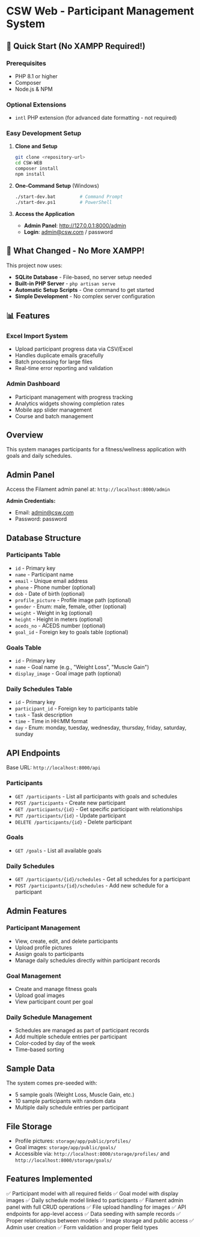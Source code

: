 # CSW Web - Participant Management System

## 🚀 Quick Start (No XAMPP Required!)

### Prerequisites
- PHP 8.1 or higher
- Composer
- Node.js & NPM

### Optional Extensions
- `intl` PHP extension (for advanced date formatting - not required)

### Easy Development Setup

1. **Clone and Setup**
   ```bash
   git clone <repository-url>
   cd CSW-WEB
   composer install
   npm install
   ```

2. **One-Command Setup** (Windows)
   ```bash
   ./start-dev.bat         # Command Prompt
   ./start-dev.ps1         # PowerShell
   ```

3. **Access the Application**
   - **Admin Panel**: http://127.0.0.1:8000/admin
   - **Login**: admin@csw.com / password

## 🌟 What Changed - No More XAMPP!

This project now uses:
- **SQLite Database** - File-based, no server setup needed
- **Built-in PHP Server** - `php artisan serve`
- **Automatic Setup Scripts** - One command to get started
- **Simple Development** - No complex server configuration

## 📊 Features

### Excel Import System
- Upload participant progress data via CSV/Excel
- Handles duplicate emails gracefully
- Batch processing for large files
- Real-time error reporting and validation

### Admin Dashboard
- Participant management with progress tracking
- Analytics widgets showing completion rates
- Mobile app slider management
- Course and batch management

## Overview
This system manages participants for a fitness/wellness application with goals and daily schedules.

## Admin Panel
Access the Filament admin panel at: `http://localhost:8000/admin`

**Admin Credentials:**
- Email: admin@csw.com  
- Password: password

## Database Structure

### Participants Table
- `id` - Primary key
- `name` - Participant name
- `email` - Unique email address
- `phone` - Phone number (optional)
- `dob` - Date of birth (optional)
- `profile_picture` - Profile image path (optional)
- `gender` - Enum: male, female, other (optional)
- `weight` - Weight in kg (optional)
- `height` - Height in meters (optional)
- `aceds_no` - ACEDS number (optional)
- `goal_id` - Foreign key to goals table (optional)

### Goals Table
- `id` - Primary key
- `name` - Goal name (e.g., "Weight Loss", "Muscle Gain")
- `display_image` - Goal image path (optional)

### Daily Schedules Table
- `id` - Primary key
- `participant_id` - Foreign key to participants table
- `task` - Task description
- `time` - Time in HH:MM format
- `day` - Enum: monday, tuesday, wednesday, thursday, friday, saturday, sunday

## API Endpoints

Base URL: `http://localhost:8000/api`

### Participants
- `GET /participants` - List all participants with goals and schedules
- `POST /participants` - Create new participant
- `GET /participants/{id}` - Get specific participant with relationships
- `PUT /participants/{id}` - Update participant
- `DELETE /participants/{id}` - Delete participant

### Goals
- `GET /goals` - List all available goals

### Daily Schedules
- `GET /participants/{id}/schedules` - Get all schedules for a participant
- `POST /participants/{id}/schedules` - Add new schedule for a participant

## Admin Features

### Participant Management
- View, create, edit, and delete participants
- Upload profile pictures
- Assign goals to participants
- Manage daily schedules directly within participant records

### Goal Management
- Create and manage fitness goals
- Upload goal images
- View participant count per goal

### Daily Schedule Management
- Schedules are managed as part of participant records
- Add multiple schedule entries per participant
- Color-coded by day of the week
- Time-based sorting

## Sample Data
The system comes pre-seeded with:
- 5 sample goals (Weight Loss, Muscle Gain, etc.)
- 10 sample participants with random data
- Multiple daily schedule entries per participant

## File Storage
- Profile pictures: `storage/app/public/profiles/`
- Goal images: `storage/app/public/goals/`
- Accessible via: `http://localhost:8000/storage/profiles/` and `http://localhost:8000/storage/goals/`

## Features Implemented
✅ Participant model with all required fields
✅ Goal model with display images
✅ Daily schedule model linked to participants
✅ Filament admin panel with full CRUD operations
✅ File upload handling for images
✅ API endpoints for app-level access
✅ Data seeding with sample records
✅ Proper relationships between models
✅ Image storage and public access
✅ Admin user creation
✅ Form validation and proper field types
